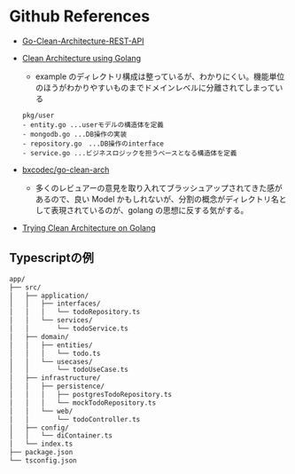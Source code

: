 # Github References

- [Go-Clean-Architecture-REST-API](https://github.com/AleksK1NG/Go-Clean-Architecture-REST-API)
- [Clean Architecture using Golang](https://eminetto.medium.com/clean-architecture-using-golang-b63587aa5e3f)
  - example のディレクトリ構成は整っているが、わかりにくい。機能単位のほうがわかりやすいものまでドメインレベルに分離されてしまっている

  ```
  pkg/user
  - entity.go ...userモデルの構造体を定義
  - mongodb.go ...DB操作の実装
  - repository.go　...DB操作のinterface
  - service.go ...ビジネスロジックを担うベースとなる構造体を定義
  ```

- [bxcodec/go-clean-arch](https://github.com/bxcodec/go-clean-arch)
  - 多くのレビュアーの意見を取り入れてブラッシュアップされてきた感があるので、良い Model かもしれないが、分割の概念がディレクトリ名として表現されているのが、golang の思想に反する気がする。
- [Trying Clean Architecture on Golang](https://hackernoon.com/golang-clean-archithecture-efd6d7c43047)

## Typescriptの例

```txt
app/
├── src/
│   ├── application/
│   │   ├── interfaces/
│   │   │   └── todoRepository.ts
│   │   └── services/
│   │       └── todoService.ts
│   ├── domain/
│   │   ├── entities/
│   │   │   └── todo.ts
│   │   └── usecases/
│   │       └── todoUseCase.ts
│   ├── infrastructure/
│   │   ├── persistence/
│   │   │   ├── postgresTodoRepository.ts
│   │   │   └── mockTodoRepository.ts
│   │   └── web/
│   │       └── todoController.ts
│   ├── config/
│   │   └── diContainer.ts
│   └── index.ts
├── package.json
└── tsconfig.json
```
